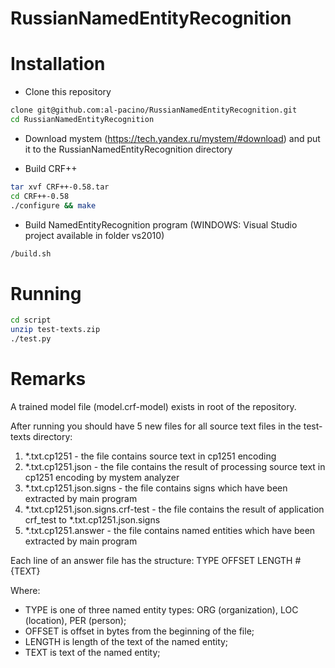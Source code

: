 ﻿RussianNamedEntityRecognition
=============================

Installation
============

- Clone this repository
```sh
clone git@github.com:al-pacino/RussianNamedEntityRecognition.git
cd RussianNamedEntityRecognition
```

- Download mystem (https://tech.yandex.ru/mystem/#download) and put it to the RussianNamedEntityRecognition directory

- Build CRF++
```sh
tar xvf CRF++-0.58.tar
cd CRF++-0.58
./configure && make
```

- Build NamedEntityRecognition program (WINDOWS: Visual Studio project available in folder vs2010)
```sh
/build.sh
```

Running
=======

```bash
cd script
unzip test-texts.zip
./test.py
```

Remarks
=======

A trained model file (model.crf-model) exists in root of the repository.

After running you should have 5 new files for all source text files in the test-texts directory:

1. *.txt.cp1251 - the file contains source text in cp1251 encoding
2. *.txt.cp1251.json - the file contains the result of processing source text in cp1251 encoding by mystem analyzer
3. *.txt.cp1251.json.signs - the file contains signs which have been extracted by main program
4. *.txt.cp1251.json.signs.crf-test - the file contains the result of application crf_test to *.txt.cp1251.json.signs
5. *.txt.cp1251.answer - the file contains named entities which have been extracted by main program

Each line of an answer file has the structure:
TYPE <one-space> OFFSET <one-space> LENGTH <one-space> #{TEXT}

Where:
- TYPE is one of three named entity types: ORG (organization), LOC (location), PER (person);
- OFFSET is offset in bytes from the beginning of the file;
- LENGTH is length of the text of the named entity;
- TEXT is text of the named entity;
